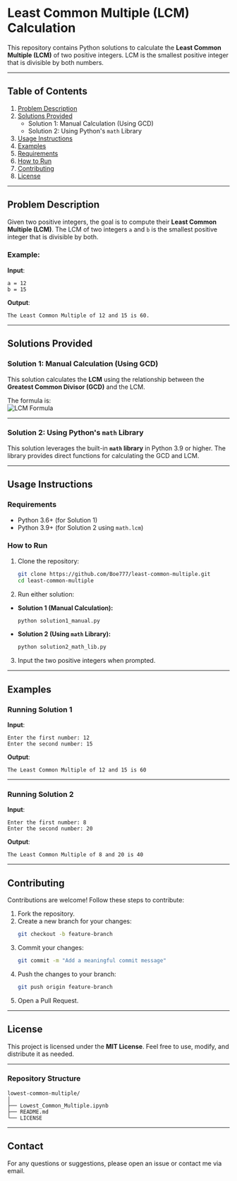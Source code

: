 
# **Least Common Multiple (LCM) Calculation**
This repository contains Python solutions to calculate the **Least Common Multiple (LCM)** of two positive integers. LCM is the smallest positive integer that is divisible by both numbers.

---

## **Table of Contents**
1. [Problem Description](#problem-description)  
2. [Solutions Provided](#solutions-provided)  
   - Solution 1: Manual Calculation (Using GCD)  
   - Solution 2: Using Python's `math` Library  
3. [Usage Instructions](#usage-instructions)  
4. [Examples](#examples)  
5. [Requirements](#requirements)  
6. [How to Run](#how-to-run)  
7. [Contributing](#contributing)  
8. [License](#license)  

---

## **Problem Description**
Given two positive integers, the goal is to compute their **Least Common Multiple (LCM)**. The LCM of two integers `a` and `b` is the smallest positive integer that is divisible by both.

### Example:
**Input**:  
```
a = 12  
b = 15  
```
**Output**:  
```
The Least Common Multiple of 12 and 15 is 60.
```

---

## **Solutions Provided**

### **Solution 1: Manual Calculation (Using GCD)**
This solution calculates the **LCM** using the relationship between the **Greatest Common Divisor (GCD)** and the LCM.

The formula is:  
![LCM Formula](https://latex.codecogs.com/png.latex?\text{LCM}(a,%20b)%20=%20\frac{|a%20\times%20b|}{\text{GCD}(a,%20b)})




---

### **Solution 2: Using Python's `math` Library**
This solution leverages the built-in **`math` library** in Python 3.9 or higher. The library provides direct functions for calculating the GCD and LCM.



---

## **Usage Instructions**

### **Requirements**
- Python 3.6+ (for Solution 1)  
- Python 3.9+ (for Solution 2 using `math.lcm`)  

### **How to Run**
1. Clone the repository:
   ```bash
   git clone https://github.com/Boe777/least-common-multiple.git
   cd least-common-multiple
   ```

2. Run either solution:

- **Solution 1 (Manual Calculation):**
   ```bash
   python solution1_manual.py
   ```

- **Solution 2 (Using `math` Library):**
   ```bash
   python solution2_math_lib.py
   ```

3. Input the two positive integers when prompted.

---

## **Examples**

### **Running Solution 1**
**Input**:  
```
Enter the first number: 12  
Enter the second number: 15  
```

**Output**:  
```
The Least Common Multiple of 12 and 15 is 60
```

---

### **Running Solution 2**
**Input**:  
```
Enter the first number: 8  
Enter the second number: 20  
```

**Output**:  
```
The Least Common Multiple of 8 and 20 is 40
```

---

## **Contributing**
Contributions are welcome! Follow these steps to contribute:  
1. Fork the repository.  
2. Create a new branch for your changes:  
   ```bash
   git checkout -b feature-branch
   ```
3. Commit your changes:  
   ```bash
   git commit -m "Add a meaningful commit message"
   ```
4. Push the changes to your branch:  
   ```bash
   git push origin feature-branch
   ```
5. Open a Pull Request.

---

## **License**
This project is licensed under the **MIT License**. Feel free to use, modify, and distribute it as needed.

---

### **Repository Structure**
```
lowest-common-multiple/
│
├── Lowest_Common_Multiple.ipynb
├── README.md               
└── LICENSE                 
```

---

## **Contact**
For any questions or suggestions, please open an issue or contact me via email.
